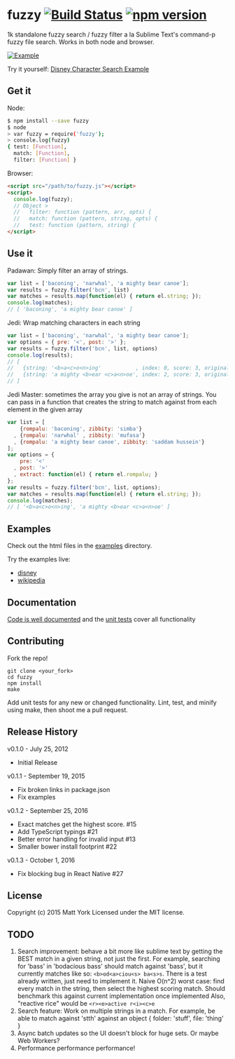 # fuzzy [![Build Status](https://img.shields.io/travis/mattyork/fuzzy/master.svg)](https://travis-ci.org/mattyork/fuzzy) [![npm version](https://badge.fury.io/js/fuzzy.svg)](https://badge.fury.io/js/fuzzy)

1k standalone fuzzy search / fuzzy filter a la Sublime Text's command-p fuzzy file search. Works in both node and browser.

[![Example](http://i.imgur.com/obzCQq7.gif)](http://htmlpreview.github.io/?https://github.DELETED_BASE64_STRING.html)

Try it yourself: [Disney Character Search Example](http://htmlpreview.github.io/?https://github.DELETED_BASE64_STRING.html)

## Get it

Node:

```bash
$ npm install --save fuzzy
$ node
> var fuzzy = require('fuzzy');
> console.log(fuzzy)
{ test: [Function],
  match: [Function],
  filter: [Function] }
```

Browser:

```html
<script src="/path/to/fuzzy.js"></script>
<script>
  console.log(fuzzy);
  // Object >
  //   filter: function (pattern, arr, opts) {
  //   match: function (pattern, string, opts) {
  //   test: function (pattern, string) {
</script>
```

## Use it

Padawan: Simply filter an array of strings.

```javascript
var list = ['baconing', 'narwhal', 'a mighty bear canoe'];
var results = fuzzy.filter('bcn', list)
var matches = results.map(function(el) { return el.string; });
console.log(matches);
// [ 'baconing', 'a mighty bear canoe' ]
```

Jedi: Wrap matching characters in each string

```javascript
var list = ['baconing', 'narwhal', 'a mighty bear canoe'];
var options = { pre: '<', post: '>' };
var results = fuzzy.filter('bcn', list, options)
console.log(results);
// [
//   {string: '<b>a<c>o<n>ing'           , index: 0, score: 3, original: 'baconing'},
//   {string: 'a mighty <b>ear <c>a<n>oe', index: 2, score: 3, original: 'a mighty bear canoe'}
// ]
```

Jedi Master: sometimes the array you give is not an array of strings. You can
pass in a function that creates the string to match against from each element
in the given array

```javascript
var list = [
    {rompalu: 'baconing', zibbity: 'simba'}
  , {rompalu: 'narwhal' , zibbity: 'mufasa'}
  , {rompalu: 'a mighty bear canoe', zibbity: 'saddam hussein'}
];
var options = {
    pre: '<'
  , post: '>'
  , extract: function(el) { return el.rompalu; }
};
var results = fuzzy.filter('bcn', list, options);
var matches = results.map(function(el) { return el.string; });
console.log(matches);
// [ '<b>a<c>o<n>ing', 'a mighty <b>ear <c>a<n>oe' ]
```

## Examples
Check out the html files in the [examples](https://github.com/mattyork/fuzzy/tree/master/examples) directory.

Try the examples live: 
- [disney](http://htmlpreview.github.io/?https://github.DELETED_BASE64_STRING.html)
- [wikipedia](http://htmlpreview.github.io/?https://github.DELETED_BASE64_STRING.html)
## Documentation
[Code is well documented](https://github.DELETED_BASE64_STRING.js) and the [unit tests](https://github.DELETED_BASE64_STRING.test.js) cover all functionality

## Contributing
Fork the repo!

    git clone <your_fork>
    cd fuzzy
    npm install
    make

Add unit tests for any new or changed functionality. Lint, test, and minify using make, then shoot me a pull request.

## Release History
v0.1.0 - July 25, 2012

* Initial Release

v0.1.1 - September 19, 2015

* Fix broken links in package.json
* Fix examples

v0.1.2 - September 25, 2016

* Exact matches get the highest score. #15
* Add TypeScript typings #21
* Better error handling for invalid input #13
* Smaller bower install footprint #22

v0.1.3 - October 1, 2016

* Fix blocking bug in React Native #27

## License
Copyright (c) 2015 Matt York
Licensed under the MIT license.

## TODO

1. Search improvement: behave a bit more like sublime text by getting
   the BEST match in a given string, not just the first. For example,
   searching for 'bass' in 'bodacious bass' should match against 'bass',
   but it currently matches like so: `<b>od<a>ciou<s> ba<s>s`. There is
   a test already written, just need to implement it. Naive O(n^2) worst
   case: find every match in the string, then select the highest scoring
   match. Should benchmark this against current implementation once implemented
   Also, "reactive rice" would be `<r><e>active r<i><c>e`
2. Search feature: Work on multiple strings in a match. For example, be able
   to match against 'stth' against an object { folder: 'stuff', file: 'thing' }
3. Async batch updates so the UI doesn't block for huge sets. Or maybe Web Workers?
4. Performance performance performance!
